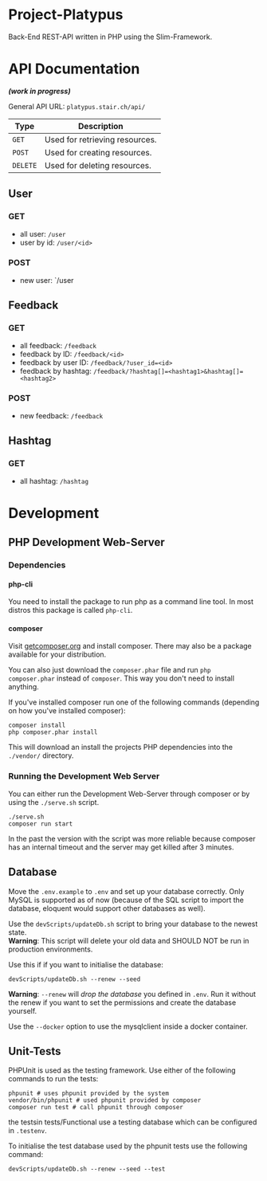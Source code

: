 # Project-Platypus

Back-End REST-API written in PHP using the Slim-Framework.

# API Documentation

***(work in progress)***

General API URL: `platypus.stair.ch/api/`

| Type | Description |
|------|--------------|
| `GET` | Used for retrieving resources. |
| `POST` | Used for creating resources. |
| `DELETE` | Used for deleting resources. |

## User

### GET

- all user: `/user`
- user by id: `/user/<id>`

### POST

- new user: `/user

## Feedback

### GET

- all feedback: `/feedback`
- feedback by ID: `/feedback/<id>`
- feedback by user ID: `/feedback/?user_id=<id>`
- feedback by hashtag: `/feedback/?hashtag[]=<hashtag1>&hashtag[]=<hashtag2>`

### POST

- new feedback: `/feedback` 

## Hashtag

### GET

- all hashtag: `/hashtag`

# Development

## PHP Development Web-Server

### Dependencies

#### php-cli
You need to install the package to run php as a command line tool. In most distros this package is called `php-cli`. 
#### composer

Visit [getcomposer.org](https://getcomposer.org/) and install composer. There may also be a package available for your distribution.

You can also just download the `composer.phar` file and run `php composer.phar` instead of `composer`. This way you don't need to install anything.

If you've installed composer run one of the following commands (depending on how you've installed composer):

```
composer install
php composer.phar install
```

This will download an install the projects PHP dependencies into the `./vendor/` directory.

### Running the Development Web Server

You can either run the Development Web-Server through composer or by using the `./serve.sh` script.

```
./serve.sh
composer run start
```

In the past the version with the script was more reliable because composer has an internal timeout and the server may get killed after 3 minutes.

## Database

Move the `.env.example` to `.env` and set up your database correctly.
Only MySQL is supported as of now (because of the SQL script to import the database, eloquent would support other databases as well).

Use the `devScripts/updateDb.sh` script to bring your database to the newest state.  
**Warning**: This script will delete your old data and SHOULD NOT be run in production environments.

Use this if if you want to initialise the database:

    devScripts/updateDb.sh --renew --seed

**Warning**: `--renew` will *drop the database* you defined in `.env`.
Run it without the renew if you want to set the permissions and create the database yourself.

Use the `--docker` option to use the mysqlclient inside a docker container.

## Unit-Tests

PHPUnit is used as the testing framework. Use either of the following commands to run the tests:

    phpunit # uses phpunit provided by the system
    vendor/bin/phpunit # used phpunit provided by composer
    composer run test # call phpunit through composer

the testsin tests/Functional use a testing database which can be configured in `.testenv`.

To initialise the test database used by the phpunit tests use the following command:

    devScripts/updateDb.sh --renew --seed --test
